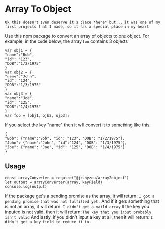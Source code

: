 # Array To Object

`Ok this doesn't even deserve it's place *here* but... it was one of my first projects that I made, so it has a special place in my heart`


Use this npm package to convert an array of objects to one object. For example, in the code below, the array `foo` contains 3 objects
```
var obj1 = {
"name":"Bob",
"id": "123",
"DOB":"1/2/1975"
}
var obj2 = {
"name":"John",
"id": "124",
"DOB":"1/3/1975"
}
var obj3 = {
"name":"Joe",
"id": "125",
"DOB":"1/4/1975"
}
var foo = [obj1, ojb2, ojb3];
```
If you select the key "name" then it will convert it to something like this:
```
{
"Bob": {"name":"Bob", "id": "123", "DOB": "1/2/1975"},
"John": {"name":"John", "id":"124", "DOB": "1/3/1975"},
"Joe": {"name": "Joe", "id": "125", "DOB": "1/4/1975"}
}
```

## Usage

```
const arrayConverter = require("@joshyzou/array2object")
let output = arrayConverter(array, keyField)
console.log(output)
```
If the package get's a pending promise as the array, it will return: `I got a pending promise that was not fulfilled yet.` And if it gets something that is not an array, it will return: `I didn't get a vaild array` If the key you inputed is not valid, then it will return: `The key that you input probably isn't valid` And lastly, if you didn't input a key at all, then it will return: `I didn't get a key field to reduce it to.`
